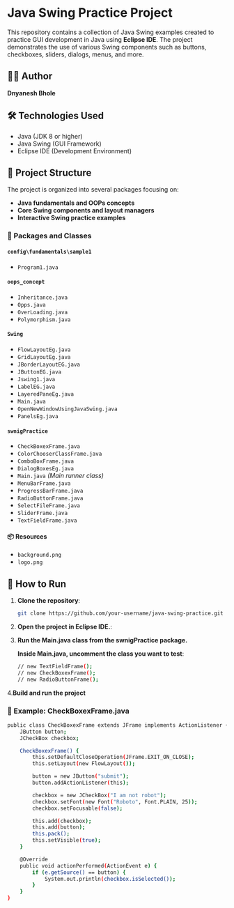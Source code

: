 # Java Swing Practice Project

This repository contains a collection of Java Swing examples created to practice GUI development in Java using **Eclipse IDE**. The project demonstrates the use of various Swing components such as buttons, checkboxes, sliders, dialogs, menus, and more.

## 👨‍💻 Author

**Dnyanesh Bhole**

## 🛠 Technologies Used

- Java (JDK 8 or higher)
- Java Swing (GUI Framework)
- Eclipse IDE (Development Environment)

## 🧾 Project Structure

The project is organized into several packages focusing on:
- **Java fundamentals and OOPs concepts**
- **Core Swing components and layout managers**
- **Interactive Swing practice examples**

### 📂 Packages and Classes

#### `config\fundamentals\sample1`
- `Program1.java`

#### `oops_concept`
- `Inheritance.java`
- `Opps.java`
- `OverLoading.java`
- `Polymorphism.java`

#### `Swing`
- `FlowLayoutEg.java`
- `GridLayoutEg.java`
- `JBorderLayoutEG.java`
- `JButtonEG.java`
- `Jswing1.java`
- `LabelEG.java`
- `LayeredPaneEg.java`
- `Main.java`
- `OpenNewWindowUsingJavaSwing.java`
- `PanelsEg.java`

#### `swnigPractice`
- `CheckBoxexFrame.java`
- `ColorChooserClassFrame.java`
- `ComboBoxFrame.java`
- `DialogBoxesEg.java`
- `Main.java` *(Main runner class)*
- `MenuBarFrame.java`
- `ProgressBarFrame.java`
- `RadioButtonFrame.java`
- `SelectFileFrame.java`
- `SliderFrame.java`
- `TextFieldFrame.java`

#### 📦 Resources
- `background.png`
- `logo.png`

## 🚀 How to Run

1. **Clone the repository**:
   ```bash
   git clone https://github.com/your-username/java-swing-practice.git
2. **Open the project in Eclipse IDE.**:
3. **Run the Main.java class from the swnigPractice package.**

   **Inside Main.java, uncomment the class you want to test**:
   ```bash
   // new TextFieldFrame();
   // new CheckBoxexFrame();
   // new RadioButtonFrame();
4.**Build and run the project**
### 📸 Example: CheckBoxexFrame.java
```bash
public class CheckBoxexFrame extends JFrame implements ActionListener {
    JButton button;
    JCheckBox checkbox;

    CheckBoxexFrame() {
        this.setDefaultCloseOperation(JFrame.EXIT_ON_CLOSE);
        this.setLayout(new FlowLayout());

        button = new JButton("submit");
        button.addActionListener(this);

        checkbox = new JCheckBox("I am not robot");
        checkbox.setFont(new Font("Roboto", Font.PLAIN, 25));
        checkbox.setFocusable(false);

        this.add(checkbox);
        this.add(button);
        this.pack();
        this.setVisible(true);
    }

    @Override
    public void actionPerformed(ActionEvent e) {
        if (e.getSource() == button) {
            System.out.println(checkbox.isSelected());
        }
    }
}


